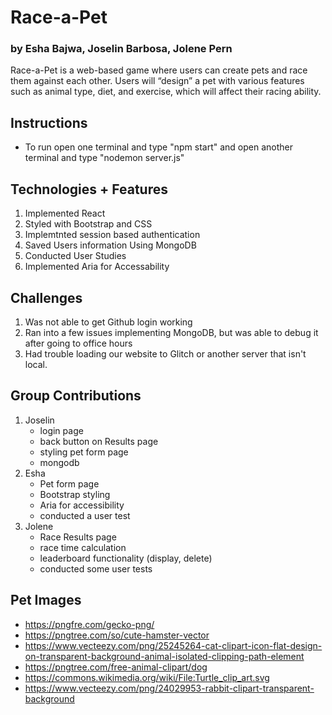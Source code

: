 # Race-a-Pet
### by Esha Bajwa, Joselin Barbosa, Jolene Pern 

Race-a-Pet is a web-based game where users can create pets and race them against each other. Users will “design” a pet with various features such as animal type, diet, and exercise, which will affect their racing ability. 

## Instructions
- To run open one terminal and type "npm start" and open another terminal and type "nodemon server.js"

## Technologies + Features
1. Implemented React 
2. Styled with Bootstrap and CSS 
3. Implemtnted session based authentication 
4. Saved Users information Using MongoDB
5. Conducted User Studies 
6. Implemented Aria for Accessability

## Challenges
1. Was not able to get Github login working
2. Ran into a few issues implementing MongoDB, but was able to debug it after going to office hours
3. Had trouble loading our website to Glitch or another server that isn't local. 

## Group Contributions
1. Joselin
    - login page
    - back button on Results page
    - styling pet form page
    - mongodb 
2. Esha
    - Pet form page
    - Bootstrap styling
    - Aria for accessibility
    - conducted a user test
3. Jolene
    - Race Results page
    - race time calculation
    - leaderboard functionality (display, delete)
    - conducted some user tests



## Pet Images
- https://pngfre.com/gecko-png/
- https://pngtree.com/so/cute-hamster-vector
- https://www.vecteezy.com/png/25245264-cat-clipart-icon-flat-design-on-transparent-background-animal-isolated-clipping-path-element
- https://pngtree.com/free-animal-clipart/dog
- https://commons.wikimedia.org/wiki/File:Turtle_clip_art.svg 
- https://www.vecteezy.com/png/24029953-rabbit-clipart-transparent-background

